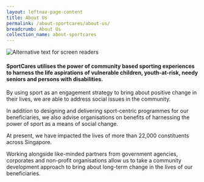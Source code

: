 ```yaml
---
layout: leftnav-page-content
title: About Us
permalink: /about-sportcares/about-us/
breadcrumb: About Us
collection_name: about-sportcares
---
```


![Alternative text for screen readers](/images/about-us-main.jpg)

#### SportCares utilises the power of community based sporting experiences to harness the life aspirations of vulnerable children, youth-at-risk, needy seniors and persons with disabilities.

By using sport as an engagement strategy to bring about positive change in their lives, we are able to address social issues in the community. 

In addition to designing and delivering sport-centric programmes for our beneficiaries, we also advise organisations on benefits of harnessing the power of sport as a means of social change.

At present, we have impacted the lives of more than 22,000 constituents across Singapore.

Working alongside like-minded partners from government agencies, corporates and non-profit organisations allow us to take a community development approach to bring about long-term change in the lives of our beneficiaries. 
